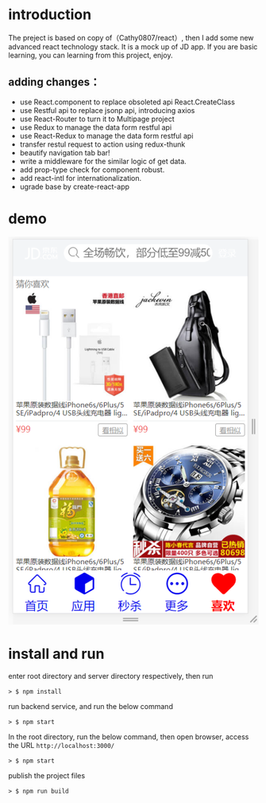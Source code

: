 
# introduction
The preject is based on copy of（Cathy0807/react）, then I add some new advanced react technology stack. 
It is a mock up of JD app. If you are basic learning, you can learning from this project, enjoy.

## adding changes：
* use React.component to replace obsoleted api React.CreateClass
* use Restful api to replace jsonp api, introducing axios
* use React-Router to turn it to Multipage project
* use Redux to manage the data form restful api
* use React-Redux to manage the data form restful api
* transfer restul request to action using redux-thunk
* beautify navigation tab bar!
* write a middleware for the similar logic of get data.
* add prop-type check for component robust.
* add react-intl for internationalization.
* ugrade base by create-react-app

# demo
![avatar](./demo.png)


# install and run

enter root directory and server directory respectively, then run

```
> $ npm install
```

run backend service, and run the below command

```
> $ npm start
```

In the root directory, run the below command, then open browser, access the URL `http://localhost:3000/`

```
> $ npm start
```

publish the project files

```
> $ npm run build
```
